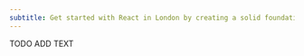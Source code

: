 ```yaml
---
subtitle: Get started with React in London by creating a solid foundation that will help you speed up your career as React developer
---
```


TODO ADD TEXT
